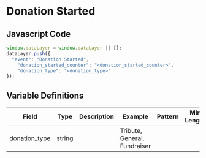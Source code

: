 # Donation Started

### 

## Javascript Code
```js
window.dataLayer = window.dataLayer || [];
dataLayer.push({
  "event": "Donation Started",
    "donation_started_counter": "<donation_started_counter>",
    "donation_type": "<donation_type>"
});
```

## Variable Definitions

|Field|Type|Description|Example|Pattern|Min Length|Max Length|Minimum|Maximum|Multiple Of|
| --- | --- | --- | --- | --- | --- | --- | --- | --- | --- |
|donation_type|string||Tribute, General, Fundraiser|||||||




